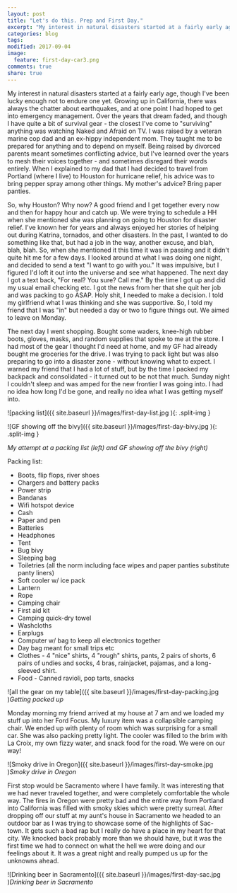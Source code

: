 ```yaml
---
layout: post
title: "Let's do this. Prep and First Day."
excerpt: "My interest in natural disasters started at a fairly early age, though I've been lucky enough not to endure one yet..."
categories: blog
tags:
modified: 2017-09-04
image:
  feature: first-day-car3.png
comments: true
share: true
---
```


My interest in natural disasters started at a fairly early age, though I've been lucky enough not to endure one yet. Growing up in California, there was always the chatter about earthquakes, and at one point I had hoped to get into emergency management. Over the years that dream faded, and though I have quite a bit of survival gear - the closest I've come to "surviving" anything was watching Naked and Afraid on TV. I was raised by a veteran marine cop dad and an ex-hippy independent mom. They taught me to be prepared for anything and to depend on myself. Being raised by divorced parents meant sometimes conflicting advice, but I've learned over the years to mesh their voices together - and sometimes disregard their words entirely. When I explained to my dad that I had decided to travel from Portland (where I live) to Houston for hurricane relief, his advice was to bring pepper spray among other things. My mother's advice? Bring paper panties.

So, why Houston? Why now? A good friend and I get together every now and then for happy hour and catch up. We were trying to schedule a HH when she mentioned she was planning on going to Houston for disaster relief. I've known her for years and always enjoyed her stories of helping out during Katrina, tornados, and other disasters. In the past, I wanted to do something like that, but had a job in the way, another excuse, and blah, blah, blah. So, when she mentioned it this time it was in passing and it didn't quite hit me for a few days. I looked around at what I was doing one night, and decided to send a text "I want to go with you." It was impulsive, but I figured I'd loft it out into the universe and see what happened. The next day I got a text back, "For real? You sure? Call me." By the time I got up and did my usual email checking etc. I got the news from her that she quit her job and was packing to go ASAP. Holy shit, I needed to make a decision. I told my girlfriend what I was thinking and she was supportive. So, I told my friend that I was "in" but needed a day or two to figure things out. We aimed to leave on Monday.

The next day I went shopping. Bought some waders, knee-high rubber boots, gloves, masks, and random supplies that spoke to me at the store. I had most of the gear I thought I'd need at home, and my GF had already bought me groceries for the drive. I was trying to pack light but was also preparing to go into a disaster zone - without knowing what to expect. I warned my friend that I had a lot of stuff, but by the time I packed my backpack and consolidated - it turned out to be not that much. Sunday night I couldn't sleep and was amped for the new frontier I was going into. I had no idea how long I'd be gone, and really no idea what I was getting myself into.

![packing list]({{ site.baseurl }}/images/first-day-list.jpg ){: .split-img }

![GF showing off the bivy]({{ site.baseurl }}/images/first-day-bivy.jpg ){: .split-img }

*My attempt at a packing list (left) and GF showing off the bivy (right)*

Packing list:
* Boots, flip flops, river shoes
* Chargers and battery packs
* Power strip
* Bandanas
* Wifi hotspot device
* Cash
* Paper and pen
* Batteries
* Headphones
* Tent
* Bug bivy
* Sleeping bag
* Toiletries (all the norm including face wipes and paper panties substitute panty liners)
* Soft cooler w/ ice pack
* Lantern
* Rope
* Camping chair
* First aid kit
* Camping quick-dry towel
* Washcloths
* Earplugs
* Computer w/ bag to keep all electronics together
* Day bag meant for small trips etc
* Clothes - 4 "nice" shirts, 4 "rough" shirts, pants, 2 pairs of shorts, 6 pairs of undies and socks, 4 bras, rainjacket, pajamas, and a long-sleeved shirt.
* Food - Canned ravioli, pop tarts, snacks

![all the gear on my table]({{ site.baseurl }}/images/first-day-packing.jpg )*Getting packed up*

Monday morning my friend arrived at my house at 7 am and we loaded my stuff up into her Ford Focus. My luxury item was a collapsible camping chair. We ended up with plenty of room which was surprising for a small car. She was also packing pretty light. The cooler was filled to the brim with La Croix, my own fizzy water, and snack food for the road. We were on our way!

![Smoky drive in Oregon]({{ site.baseurl }}/images/first-day-smoke.jpg )*Smoky drive in Oregon*

First stop would be Sacramento where I have family. It was interesting that we had never traveled together, and were completely comfortable the whole way. The fires in Oregon were pretty bad and the entire way from Portland into California was filled with smoky skies which were pretty surreal. After dropping off our stuff at my aunt's house in Sacramento we headed to an outdoor bar as I was trying to showcase some of the highlights of Sac-town. It gets such a bad rap but I really do have a place in my heart for that city. We knocked back probably more than we should have, but it was the first time we had to connect on what the hell we were doing and our feelings about it. It was a great night and really pumped us up for the unknowns ahead.

![Drinking beer in Sacramento]({{ site.baseurl }}/images/first-day-sac.jpg )*Drinking beer in Sacramento*



